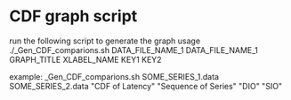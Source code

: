 # CDF graph script

run the following script to generate the graph
usage ./_Gen_CDF_comparions.sh DATA_FILE_NAME_1 DATA_FILE_NAME_1 GRAPH_TITLE XLABEL_NAME KEY1 KEY2

example: _Gen_CDF_comparions.sh SOME_SERIES_1.data SOME_SERIES_2.data "CDF of Latency" "Sequence of Series" "DIO" "SIO"

